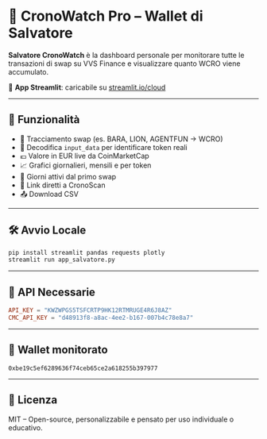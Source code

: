 
# 🧠 CronoWatch Pro – Wallet di Salvatore

**Salvatore CronoWatch** è la dashboard personale per monitorare tutte le transazioni di swap su VVS Finance e visualizzare quanto WCRO viene accumulato.

🔗 **App Streamlit**: caricabile su [streamlit.io/cloud](https://streamlit.io/cloud)

---

## 🚀 Funzionalità

- 🔁 Tracciamento swap (es. BARA, LION, AGENTFUN → WCRO)
- 🧠 Decodifica `input_data` per identificare token reali
- 💶 Valore in EUR live da CoinMarketCap
- 📈 Grafici giornalieri, mensili e per token
- 📅 Giorni attivi dal primo swap
- 🔗 Link diretti a CronoScan
- 📤 Download CSV

---

## 🛠️ Avvio Locale

```bash
pip install streamlit pandas requests plotly
streamlit run app_salvatore.py
```

---

## 🔐 API Necessarie

```toml
API_KEY = "KWZWPGS5TSFCRTP9HK12RTMRUGE4R6J8AZ"
CMC_API_KEY = "d48913f8-a8ac-4ee2-b167-007b4c78e8a7"
```

---

## 👤 Wallet monitorato

`0xbe19c5ef6289636f74ceb65ce2a618255b397977`

---

## 🪪 Licenza

MIT – Open-source, personalizzabile e pensato per uso individuale o educativo.
